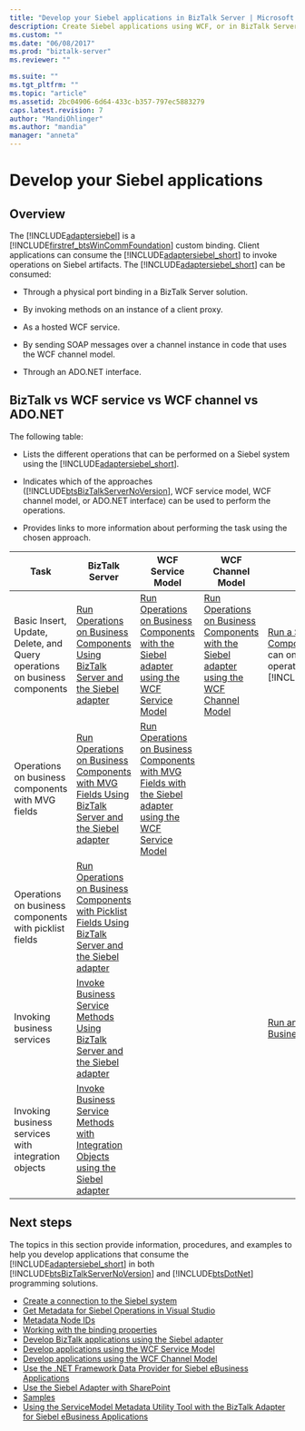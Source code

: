 ```yaml
---
title: "Develop your Siebel applications in BizTalk Server | Microsoft Docs"
description: Create Siebel applications using WCF, or in BizTalk Server with the BizTalk Adapter Pack (BAP)
ms.custom: ""
ms.date: "06/08/2017"
ms.prod: "biztalk-server"
ms.reviewer: ""

ms.suite: ""
ms.tgt_pltfrm: ""
ms.topic: "article"
ms.assetid: 2bc04906-6d64-433c-b357-797ec5883279
caps.latest.revision: 7
author: "MandiOhlinger"
ms.author: "mandia"
manager: "anneta"
---
```

# Develop your Siebel applications

## Overview
The [!INCLUDE[adaptersiebel](../../includes/adaptersiebel-md.md)] is a [!INCLUDE[firstref_btsWinCommFoundation](../../includes/firstref-btswincommfoundation-md.md)] custom binding. Client applications can consume the [!INCLUDE[adaptersiebel_short](../../includes/adaptersiebel-short-md.md)] to invoke operations on Siebel artifacts. The [!INCLUDE[adaptersiebel_short](../../includes/adaptersiebel-short-md.md)] can be consumed:  
  
-   Through a physical port binding in a BizTalk Server solution.  
  
-   By invoking methods on an instance of a client proxy.  
  
-   As a hosted WCF service.  
  
-   By sending SOAP messages over a channel instance in code that uses the WCF channel model.  
  
-   Through an ADO.NET interface.  
  
## BizTalk vs WCF service vs WCF channel vs ADO.NET
 The following table:  
  
- Lists the different operations that can be performed on a Siebel system using the [!INCLUDE[adaptersiebel_short](../../includes/adaptersiebel-short-md.md)].  
  
- Indicates which of the approaches ([!INCLUDE[btsBizTalkServerNoVersion](../../includes/btsbiztalkservernoversion-md.md)], WCF service model, WCF channel model, or ADO.NET interface) can be used to perform the operations.  
  
- Provides links to more information about performing the task using the chosen approach.  
  
|                                   Task                                    |                                                                                       BizTalk Server                                                                                        |                                                                                    WCF Service Model                                                                                    |                                                                              WCF Channel Model                                                                               |                                                                                                                        ADO.NET Interface                                                                                                                        |
|---------------------------------------------------------------------------|---------------------------------------------------------------------------------------------------------------------------------------------------------------------------------------------|-----------------------------------------------------------------------------------------------------------------------------------------------------------------------------------------|------------------------------------------------------------------------------------------------------------------------------------------------------------------------------|-----------------------------------------------------------------------------------------------------------------------------------------------------------------------------------------------------------------------------------------------------------------|
| Basic Insert, Update, Delete, and Query operations on business components |              [Run Operations on Business Components Using BizTalk Server and the Siebel adapter](run-operations-on-business-components-using-the-siebel-adapter-in-biztalk.md)              |     [Run Operations on Business Components with the Siebel adapter using the WCF Service Model](run-operations-on-business-components-with-the-siebel-adapter-using-wcf-service.md)     | [Run Operations on Business Components with the Siebel adapter using the WCF Channel Model](run-tasks-on-business-components-with-the-siebel-adapter-using-a-wcf-channel.md) | [Run a SELECT Query on Business Components with Siebel](run-a-select-query-on-business-components-with-siebel.md) **Note:**  You can only perform a SELECT operation using the [!INCLUDE[adoprovidersiebelshort](../../includes/adoprovidersiebelshort-md.md)]. |
|             Operations on business components with MVG fields             |   [Run Operations on Business Components with MVG Fields Using BizTalk Server and the Siebel adapter](run-operations-on-business-components-with-mvg-fields-using-the-siebel-adapter.md)    | [Run Operations on Business Components with MVG Fields with the Siebel adapter using the WCF Service Model](work-with-mvp-fields-using-the-siebel-adapter-and-the-wcf-service-model.md) |                                                                                                                                                                              |                                                                                                                                                                                                                                                                 |
|          Operations on business components with picklist fields           | [Run Operations on Business Components with Picklist Fields Using BizTalk Server and the Siebel adapter](run-tasks-on-business-components-with-picklist-fields-using-the-siebel-adapter.md) |                                                                                                                                                                                         |                                                                                                                                                                              |                                                                                                                                                                                                                                                                 |
|                        Invoking business services                         |                [Invoke Business Service Methods Using BizTalk Server and the Siebel adapter](invoke-business-service-methods-using-biztalk-server-and-the-siebel-adapter.md)                |                                                                                                                                                                                         |                                                                                                                                                                              |                                                                    [Run an EXECUTE Operation on Business Services with Siebel](run-an-execute-operation-on-business-services-with-siebel.md)                                                                    |
|            Invoking business services with integration objects            |           [Invoke Business Service Methods with Integration Objects using the Siebel adapter](run-business-service-methods-with-integration-objects-using-the-siebel-adapter.md)            |                                                                                                                                                                                         |                                                                                                                                                                              |                                                                                                                                                                                                                                                                 |

## Next steps  
 The topics in this section provide information, procedures, and examples to help you develop applications that consume the [!INCLUDE[adaptersiebel_short](../../includes/adaptersiebel-short-md.md)] in both [!INCLUDE[btsBizTalkServerNoVersion](../../includes/btsbiztalkservernoversion-md.md)] and [!INCLUDE[btsDotNet](../../includes/btsdotnet-md.md)] programming solutions. 

- [Create a connection to the Siebel system](create-a-connection-to-the-siebel-system.md)
- [Get Metadata for Siebel Operations in Visual Studio](get-metadata-for-siebel-operations-in-visual-studio.md)
- [Metadata Node IDs](metadata-node-ids1.md)
- [Working with the binding properties](read-about-biztalk-adapter-for-siebel-binding-properties.md)
- [Develop BizTalk applications using the Siebel adapter](develop-biztalk-applications-using-the-siebel-adapter.md)
- [Develop applications using the WCF Service Model](develop-siebel-applications-using-the-wcf-service-model.md)
- [Develop applications using the WCF Channel Model](develop-siebel-applications-using-the-wcf-channel-model3.md)
- [Use the .NET Framework Data Provider for Siebel eBusiness Applications](use-the-net-framework-data-provider-for-siebel-ebusiness-applications.md)
- [Use the Siebel Adapter with SharePoint](use-the-siebel-adapter-with-sharepoint.md)
- [Samples](samples-for-the-siebel-adapter.md)
- [Using the ServiceModel Metadata Utility Tool with the BizTalk Adapter for Siebel eBusiness Applications](use-the-servicemodel-metadata-utility-with-the-siebel-adapter.md)